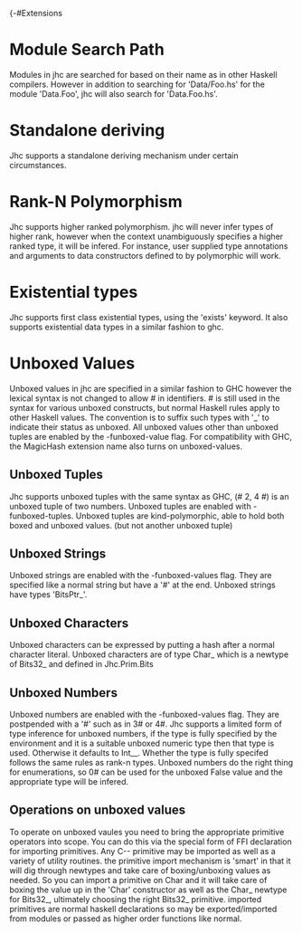 {-#Extensions

# Module Search Path

Modules in jhc are searched for based on their name as in other Haskell
compilers. However in addition to searching for 'Data/Foo.hs' for the module
'Data.Foo', jhc will also search for 'Data.Foo.hs'.


# Standalone deriving

Jhc supports a standalone deriving mechanism under certain circumstances.

# Rank-N Polymorphism

Jhc supports higher ranked polymorphism. jhc will never infer types of higher
rank, however when the context unambiguously specifies a higher ranked type, it
will be infered. For instance, user supplied type annotations and arguments to
data constructors defined to by polymorphic will work.

# Existential types

Jhc supports first class existential types, using the 'exists' keyword. It also supports
existential data types in a similar fashion to ghc.

# Unboxed Values

Unboxed values in jhc are specified in a similar fashion to GHC however the
lexical syntax is not changed to allow # in identifiers. # is still used in
the syntax for various unboxed constructs, but normal Haskell rules apply to
other Haskell values. The convention is to suffix such types with '_' to
indicate their status as unboxed. All unboxed values other than unboxed tuples
are enabled by the -funboxed-value flag. For compatibility with GHC, the 
MagicHash extension name also turns on unboxed-values.

## Unboxed Tuples

Jhc supports unboxed tuples with the same syntax as GHC, (# 2, 4 #) is an
unboxed tuple of two numbers. Unboxed tuples are enabled with -funboxed-tuples.
Unboxed tuples are kind-polymorphic, able to hold both boxed and unboxed values. 
(but not another unboxed tuple)

## Unboxed Strings

Unboxed strings are enabled with the -funboxed-values flag. They are
specified like a normal string but have a '#' at the end. Unboxed strings
have types 'BitsPtr_'.

## Unboxed Characters

Unboxed characters can be expressed by putting a hash after a normal character 
literal. Unboxed characters are of type Char_ which is a newtype of Bits32_ and
defined in Jhc.Prim.Bits

## Unboxed Numbers

Unboxed numbers are enabled with the -funboxed-values flag. They are postpended
with a '#' such as in 3# or 4#. Jhc supports a limited form of type inference
for unboxed numbers, if the type is fully specified by the environment and it
is a suitable unboxed numeric type then that type is used. Otherwise it
defaults to Int__. Whether the type is fully specifed follows the same rules as
rank-n types. Unboxed numbers do the right thing for enumerations, so 0# can be
used for the unboxed False value and the appropriate type will be infered.

## Operations on unboxed values

To operate on unboxed vaules you need to bring the appropriate primitive operators into
scope. You can do this via the special form of FFI declaration for importing primitives.
Any C-- primitive may be imported as well as a variety of utility routines. the primitive
import mechanism is 'smart' in that it will dig through newtypes and take care of boxing/unboxing
values as needed. So you can import a primitive on Char and it will take care of boxing the
value up in the 'Char' constructor as well as the Char_ newtype for Bits32_, ultimately choosing
the right Bits32_ primitive. imported primitives are normal haskell declarations so may be 
exported/imported from modules or passed as higher order functions like normal.

